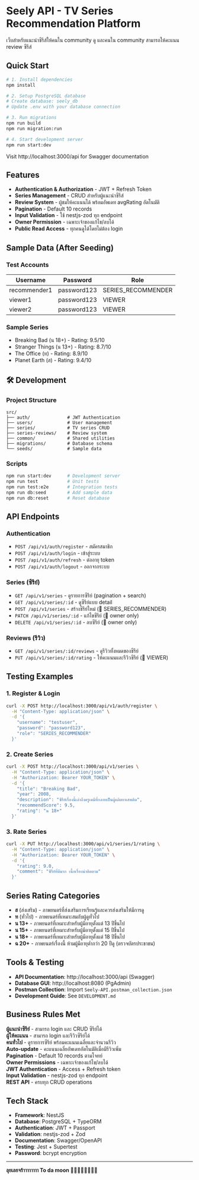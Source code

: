 # Seely API - TV Series Recommendation Platform 

เว็บสำหรับแนะนำซีรีส์ให้คนใน community ดู และคนใน community สามารถให้คะแนน review ซีรีส์

##  Quick Start

```bash
# 1. Install dependencies
npm install

# 2. Setup PostgreSQL database
# Create database: seely_db
# Update .env with your database connection

# 3. Run migrations
npm run build
npm run migration:run

# 4. Start development server
npm run start:dev
```

Visit http://localhost:3000/api for Swagger documentation

## Features

-  **Authentication & Authorization** - JWT + Refresh Token
-  **Series Management** - CRUD สำหรับผู้แนะนำซีรีส์
-  **Review System** - ผู้ชมให้คะแนนได้ พร้อมอัพเดท avgRating อัตโนมัติ
-  **Pagination** - Default 10 records
-  **Input Validation** - ใช้ nestjs-zod ทุก endpoint
-  **Owner Permission** - เฉพาะเจ้าของแก้ไข/ลบได้
-  **Public Read Access** - ทุกคนดูได้โดยไม่ต้อง login

##  Sample Data (After Seeding)

### Test Accounts
| Username     | Password    | Role                |
|-------------|-------------|---------------------|
| recommender1| password123 | SERIES_RECOMMENDER  |
| viewer1     | password123 | VIEWER              |
| viewer2     | password123 | VIEWER              |

### Sample Series
- Breaking Bad (น 18+) - Rating: 9.5/10
- Stranger Things (น 13+) - Rating: 8.7/10  
- The Office (ท) - Rating: 8.9/10
- Planet Earth (ส) - Rating: 9.4/10

## 🛠 Development

### Project Structure
```
src/
├── auth/              # JWT Authentication
├── users/             # User management  
├── series/            # TV series CRUD
├── series-reviews/    # Review system
├── common/            # Shared utilities
├── migrations/        # Database schema
└── seeds/             # Sample data
```

### Scripts
```bash
npm run start:dev      # Development server
npm run test           # Unit tests
npm run test:e2e       # Integration tests
npm run db:seed        # Add sample data
npm run db:reset       # Reset database
```

##  API Endpoints

### Authentication
- `POST /api/v1/auth/register` - สมัครสมาชิก
- `POST /api/v1/auth/login` - เข้าสู่ระบบ
- `POST /api/v1/auth/refresh` - ต่ออายุ token
- `POST /api/v1/auth/logout` - ออกจากระบบ

### Series (ซีรีย์)
- `GET /api/v1/series` - ดูรายการซีรีย์ (pagination + search)
- `GET /api/v1/series/:id` - ดูซีรีย์แบบ detail
- `POST /api/v1/series` - สร้างซีรีย์ใหม่ (🔐 SERIES_RECOMMENDER)
- `PATCH /api/v1/series/:id` - แก้ไขซีรีย์ (🔐 owner only)
- `DELETE /api/v1/series/:id` - ลบซีรีย์ (🔐 owner only)

### Reviews (รีวิว)
- `GET /api/v1/series/:id/reviews` - ดูรีวิวทั้งหมดของซีรีย์
- `PUT /api/v1/series/:id/rating` - ให้คะแนนและรีวิวซีรีย์ (🔐 VIEWER)

##  Testing Examples

### 1. Register & Login
```bash
curl -X POST http://localhost:3000/api/v1/auth/register \
  -H "Content-Type: application/json" \
  -d '{
    "username": "testuser",
    "password": "password123", 
    "role": "SERIES_RECOMMENDER"
  }'
```

### 2. Create Series
```bash
curl -X POST http://localhost:3000/api/v1/series \
  -H "Content-Type: application/json" \
  -H "Authorization: Bearer YOUR_TOKEN" \
  -d '{
    "title": "Breaking Bad",
    "year": 2008,
    "description": "ซีรีย์เรื่องนี้เล่าถึงครูเคมีที่กลายเป็นผู้ผลิตยาเสพติด",
    "recommendScore": 9.5,
    "rating": "น 18+"
  }'
```

### 3. Rate Series
```bash
curl -X PUT http://localhost:3000/api/v1/series/1/rating \
  -H "Content-Type: application/json" \
  -H "Authorization: Bearer YOUR_TOKEN" \
  -d '{
    "rating": 9.0,
    "comment": "ซีรีย์ที่ดีมาก เนื้อเรื่องน่าติดตาม"
  }'
```

## Series Rating Categories

- **ส** (ส่งเสริม) - ภาพยนตร์ที่ส่งเสริมการเรียนรู้และควรส่งเสริมให้มีการดู
- **ท** (ทั่วไป) - ภาพยนตร์ที่เหมาะสมกับผู้ดูทั่วไป
- **น 13+** - ภาพยนตร์ที่เหมาะสำหรับผู้มีอายุตั้งแต่ 13 ปีขึ้นไป
- **น 15+** - ภาพยนตร์ที่เหมาะสำหรับผู้มีอายุตั้งแต่ 15 ปีขึ้นไป
- **น 18+** - ภาพยนตร์ที่เหมาะสำหรับผู้มีอายุตั้งแต่ 18 ปีขึ้นไป
- **ฉ 20+** - ภาพยนตร์เรื่องนี้ ห้ามผู้มีอายุต่ำกว่า 20 ปีดู (ตรวจบัตรประชาชน)

## Tools & Testing

- **API Documentation**: http://localhost:3000/api (Swagger)
- **Database GUI**: http://localhost:8080 (PgAdmin)
- **Postman Collection**: Import `Seely-API.postman_collection.json`
- **Development Guide**: See `DEVELOPMENT.md`

##  Business Rules Met

 **ผู้แนะนำซีรีย์** - สามารถ login และ CRUD ซีรีย์ได้  
 **ผู้ให้คะแนน** - สามารถ login และรีวิวซีรีย์ได้  
 **คนทั่วไป** - ดูรายการซีรีย์ พร้อมคะแนนเฉลี่ยและจำนวนรีวิว  
 **Auto-update** - คะแนนเฉลี่ยอัพเดทอัตโนมัติเมื่อมีรีวิวเพิ่ม  
 **Pagination** - Default 10 records ตามโจทย์  
 **Owner Permissions** - เฉพาะเจ้าของแก้ไข/ลบได้  
 **JWT Authentication** - Access + Refresh token  
 **Input Validation** - nestjs-zod ทุก endpoint  
 **REST API** - ครบทุก CRUD operations  

##  Tech Stack

- **Framework**: NestJS
- **Database**: PostgreSQL + TypeORM
- **Authentication**: JWT + Passport
- **Validation**: nestjs-zod + Zod
- **Documentation**: Swagger/OpenAPI
- **Testing**: Jest + Supertest
- **Password**: bcrypt encryption

---

**ลุยเลยจร้าาาาาาาา To da moon 🚀🚀🚀🚀🚀🚀🚀🚀**